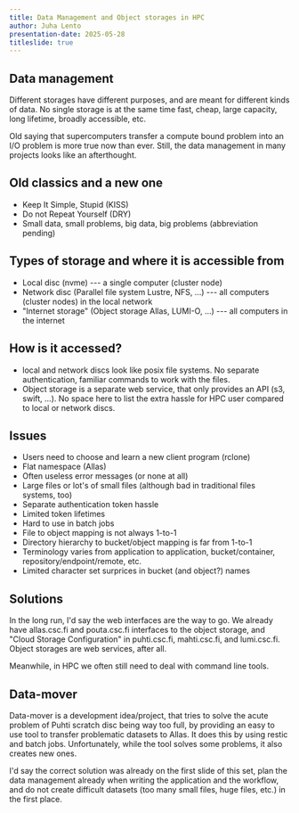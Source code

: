 ```yaml
---
title: Data Management and Object storages in HPC
author: Juha Lento
presentation-date: 2025-05-28
titleslide: true
---
```


## Data management

Different storages have different purposes, and are meant for different kinds of data.
No single storage is at the same time fast, cheap, large capacity, long lifetime,
broadly accessible, etc.

Old saying that supercomputers transfer a compute bound problem into an I/O problem
is more true now than ever. Still, the data management in many projects looks like an
afterthought.

## Old classics and a new one

- Keep It Simple, Stupid (KISS)
- Do not Repeat Yourself (DRY)
- Small data, small problems, big data, big problems (abbreviation pending)

## Types of storage and where it is accessible from

- Local disc (nvme) --- a single computer (cluster node)
- Network disc (Parallel file system Lustre, NFS, ...) --- all computers (cluster nodes) in the local network
- "Internet storage" (Object storage Allas, LUMI-O, ...) --- all computers in the internet

## How is it accessed?

- local and network discs look like posix file systems. No separate authentication,
  familiar commands to work with the files.
- Object storage is a separate web service, that only provides an API (s3, swift, ...). No space here to list
  the extra hassle for HPC user compared to local or network discs.

## Issues

- Users need to choose and learn a new client program (rclone)
- Flat namespace (Allas)
- Often useless error messages (or none at all)
- Large files or lot's of small files (although bad in traditional files systems, too)
- Separate authentication token hassle
- Limited token lifetimes
- Hard to use in batch jobs
- File to object mapping is not always 1-to-1
- Directory hierarchy to bucket/object mapping is far from 1-to-1
- Terminology varies from application to application, bucket/container, repository/endpoint/remote, etc.
- Limited character set surprices in bucket (and object?) names
  
## Solutions

In the long run, I'd say the web interfaces are the way to go. We already have allas.csc.fi and
pouta.csc.fi interfaces to the object storage, and "Cloud Storage Configuration" in puhti.csc.fi,
mahti.csc.fi, and lumi.csc.fi. Object storages are web services, after all.

Meanwhile, in HPC we often still need to deal with command line tools.

## Data-mover

Data-mover is a development idea/project, that tries to solve the acute problem of Puhti scratch disc
being way too full, by providing an easy to use tool to transfer problematic datasets to Allas. It
does this by using restic and batch jobs. Unfortunately, while the tool solves some problems, it
also creates new ones.

I'd say the correct solution was already on the first slide of this set, plan the data management already
when writing the application and the workflow, and do not create difficult datasets (too many small
files, huge files, etc.) in the first place.
